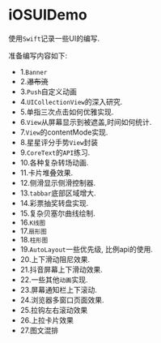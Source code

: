 # iOSUIDemo
使用`Swift`记录一些UI的编写.

准备编写内容如下:

- 1.`Banner`
- 2.~~瀑布流~~
- 3.`Push`自定义动画
- 4.`UICollectionView`的深入研究.
- 5.单指三次点击如何优雅实现.
- 6.`View`从屏幕显示到被遮盖,时间如何统计.
- 7.`View`的contentMode实现.
- 8.星星评分手势`View`封装
- 9.`CoreText`的`API`练习.
- 10.各种复杂转场动画.
- 11.卡片堆叠效果.
- 12.侧滑显示侧滑控制器.
- 13.`tabbar`底部区域增大.
- 14.彩票抽奖转盘实现.
- 15.复杂贝塞尔曲线绘制.
- 16.`K线图`
- 17.`扇形图`
- 18.`柱形图`
- 19.`AutoLayout`一些优先级, 比例api的使用.
- 20.上下滑动阻尼效果.
- 21.抖音屏幕上下滑动效果.
- 22.一些其他`动画`实现.
- 23.屏幕通知栏上下滚动.
- 24.浏览器多窗口页面效果.
- 25.拉钩左右滚动效果
- 26.上拉卡片效果
- 27.图文混排
